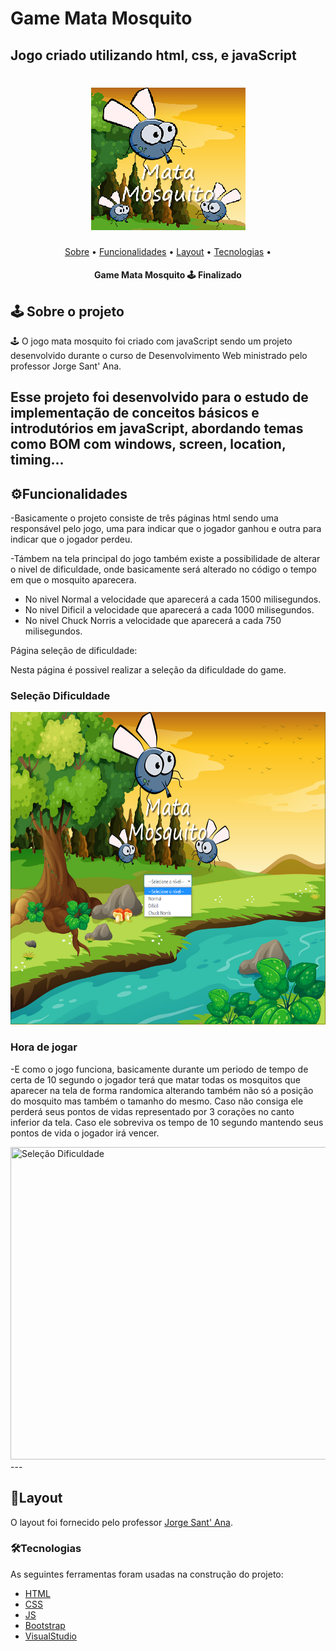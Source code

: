# Game Mata Mosquito
## Jogo criado utilizando html, css, e javaScript
<h1 align="center">
  <img title="Mata Mosquito" src="imagens/logo.png" />
</h1>

<p align="center">
 <a href="#sobre-o-projeto">Sobre</a> •
 <a href="#funcionalidades">Funcionalidades</a> •
 <a href="#layout">Layout</a> • 
 <a href="#tecnologias">Tecnologias</a> • 
</p>

<h4 align="center"> 
	 Game Mata Mosquito 🕹️ Finalizado
</h4>

## 🕹️ Sobre o projeto

🕹️ O jogo mata mosquito foi criado com javaScript sendo um projeto desenvolvido durante o curso de Desenvolvimento Web ministrado pelo professor Jorge Sant' Ana.

Esse projeto foi desenvolvido para o estudo de implementação de conceitos básicos e introdutórios em javaScript, abordando temas como BOM com windows, screen, location, 
timing...
---

## ⚙Funcionalidades

-Basicamente o projeto consiste de três páginas html sendo uma responsável pelo jogo, uma para indicar que o jogador ganhou e outra para indicar que o jogador perdeu. 

-Támbem na tela principal do jogo também existe a possibilidade de alterar o nivel de dificuldade, onde basicamente será alterado no código o tempo em que o mosquito aparecera.
  - No nivel Normal a velocidade que aparecerá a cada 1500 milisegundos.
  - No nivel Dificil a velocidade que aparecerá a cada 1000 milisegundos.
  - No nivel Chuck Norris a velocidade que aparecerá a cada 750 milisegundos.

  Página seleção de dificuldade:
  
  Nesta página é possivel realizar a seleção da dificuldade do game.
  
  <h3>Seleção Dificuldade</h3>
  <img title="Seleção Dificuldade" src="imagens/tela_selecao_dificuldade.png" width="700" height="500"/>
  
  <h3>Hora de jogar</h3>
  
  -E como o jogo funciona, basicamente durante um periodo de tempo de certa de 10 segundo o jogador terá que matar todas os mosquitos que aparecer na tela de forma randomica alterando
  também não só a posição do mosquito mas também o tamanho do mesmo. Caso não consiga ele perderá seus pontos de vidas representado por 3 corações no canto inferior da tela.
  Caso ele sobreviva os tempo de 10 segundo mantendo seus pontos de vida o jogador irá vencer.
  
  <img title="Seleção Dificuldade" src="gif/jogando.gif" width="700" height="500"/>
  ---

## 🎨Layout

O layout foi fornecido pelo professor 
[Jorge Sant' Ana](https://www.linkedin.com/in/jorgesantanabr/).


### 🛠Tecnologias

As seguintes ferramentas foram usadas na construção do projeto:

- [HTML](https://www.w3schools.com/html/default.asp)
- [CSS](https://www.w3schools.com/css/)
- [JS](https://developer.mozilla.org/pt-BR/docs/Web/JavaScript)
- [Bootstrap](https://getbootstrap.com/)
- [VisualStudio](https://visualstudio.microsoft.com/pt-br/)
